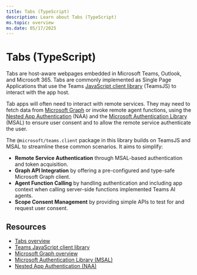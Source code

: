 ```yaml
---
title: Tabs (TypeScript)
description: Learn about Tabs (TypeScript)
ms.topic: overview
ms.date: 05/17/2025
---
```


# Tabs (TypeScript)

Tabs are host-aware webpages embedded in Microsoft Teams, Outlook, and Microsoft 365. Tabs are commonly implemented as Single Page Applications that use the Teams [JavaScript client library](https:///microsoftteams/platform/tabs/how-to/using-teams-client-library) (TeamsJS) to interact with the app host.

Tab apps will often need to interact with remote services. They may need to fetch data from [Microsoft Graph](https:///graph/overview) or invoke remote agent functions, using the [Nested App Authentication](https:///microsoftteams/platform/concepts/authentication/nested-authentication) (NAA) and the [Microsoft Authentication Library](https:///entra/identity-platform/msal-overview) (MSAL) to ensure user consent and to allow the remote service authenticate the user.

The `@microsoft/teams.client` package in this library builds on TeamsJS and MSAL to streamline these common scenarios. It aims to simplify:

- **Remote Service Authentication** through MSAL-based authentication and token acquisition.
- **Graph API Integration** by offering a pre-configured and type-safe Microsoft Graph client.
- **Agent Function Calling** by handling authentication and including app context when calling server-side functions implemented Teams AI agents.
- **Scope Consent Management** by providing simple APIs to test for and request user consent.

## Resources
- [Tabs overview](https:///microsoftteams/platform/tabs/what-are-tabs?tabs=personal)
- [Teams JavaScript client library](https:///microsoftteams/platform/tabs/how-to/using-teams-client-library)
- [Microsoft Graph overview](https:///graph/overview)
- [Microsoft Authentication Library (MSAL)](https:///entra/identity-platform/msal-overview)
- [Nested App Authentication (NAA)](https:///microsoftteams/platform/concepts/authentication/nested-authentication)


